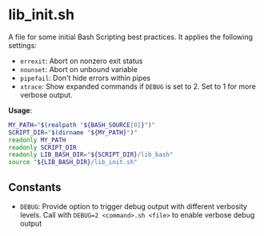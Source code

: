 
# lib_init.sh

A file for some initial Bash Scripting best practices. It applies the
following settings:

* `errexit`: Abort on nonzero exit status
* `nounset`: Abort on unbound variable
* `pipefail`: Don't hide errors within pipes
* `xtrace`: Show expanded commands if `DEBUG` is set to 2. Set to 1 for
more verbose output.

**Usage**:

```bash
MY_PATH="$(realpath "${BASH_SOURCE[0]}")"
SCRIPT_DIR="$(dirname "${MY_PATH}")"
readonly MY_PATH
readonly SCRIPT_DIR
readonly LIB_BASH_DIR="${SCRIPT_DIR}/lib_bash"
source "${LIB_BASH_DIR}/lib_init.sh"
```

## Constants

* `DEBUG`: Provide option to trigger debug output with different verbosity
levels.
Call with `DEBUG=2 <command>.sh <file>` to enable verbose debug output
